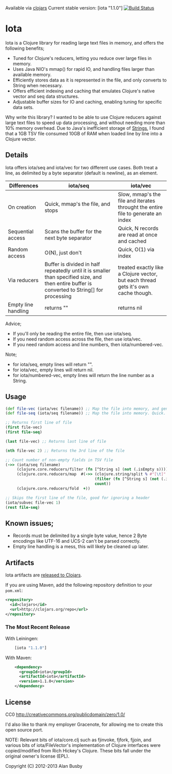 
Available via [clojars](http://clojars.org/search?q=iota)
Current stable version: [iota "1.1.0"]
[![Build Status](https://api.travis-ci.org/thebusby/iota.png?branch=master)](https://travis-ci.org/thebusby/iota)


# Iota

Iota is a Clojure library for reading large text files in memory, and offers the following benefits;
* Tuned for Clojure's reducers, letting you reduce over large files in memory.
* Uses Java NIO's mmap() for rapid IO, and handling files larger than available memory.
* Efficiently stores data as it is represented in the file, and only converts to String when necessary.
* Offers efficient indexing and caching that emulates Clojure's native vector and seq data structures.
* Adjustable buffer sizes for IO and caching, enabling tuning for specific data sets.

Why write this library?
I wanted to be able to use Clojure reducers against large text files to speed up data processing, and without needing more than 10% memory overhead. Due to Java's inefficient storage of [Strings](http://www.javamex.com/tutorials/memory/string_memory_usage.shtml), I found that a 1GB TSV file consumed 10GB of RAM when loaded line by line into a Clojure vector. 


## Details

Iota offers iota/seq and iota/vec for two different use cases. 
Both treat a line, as delimited by a byte separator (default is newline), as an element.

Differences | iota/seq | iota/vec
--- | --- | ---
On creation | Quick, mmap's the file, and stops | Slow, mmap's the file and iterates throught the entire file to generate an index
Sequential access | Scans the buffer for the next byte separator | Quick, N records are read at once and cached 
Random access | O(N), just don't | Quick, O(1) via index
Via reducers | Buffer is divided in half repeatedly until it is smaller than specified size, and then entire buffer is converted to String[] for processing | treated exactly like a Clojure vector, but each thread gets it's own cache though.
Empty line handling | returns "" | returns nil 

Advice; 
* If you'll only be reading the entire file, then use iota/seq. 
* If you need random access across the file, then use iota/vec. 
* If you need random access and line numbers, then iota/numbered-vec.

Note;
* for iota/seq, empty lines will return "".
* for iota/vec, empty lines will return nil.
* for iota/numbered-vec, empty lines will return the line number as a String.


## Usage

```clojure
(def file-vec (iota/vec filename)) ;; Map the file into memory, and generate index of lines. Slow.
(def file-seq (iota/seq filename)) ;; Map the file into memory. Quick.

;; Returns first line of file
(first file-vec) 
(first file-seq)

(last file-vec) ;; Returns last line of file

(nth file-vec 2) ;; Returns the 3rd line of the file

;; Count number of non-empty fields in TSV file
(->> (iota/seq filename)
     (clojure.core.reducers/filter (fn [^String s] (not (.isEmpty s)))) ;; filter out empty lines
     (clojure.core.reducers/map  #(->> (clojure.string/split % #"[\t]" -1)
                                       (filter (fn [^String s] (not (.isEmpty s)))) ;; Remove empty fields
                                       count))
     (clojure.core.reducers/fold  +))

;; Skips the first line of the file, good for ignoring a header
(iota/subvec file-vec 1) 
(rest file-seq) 
```


## Known issues;
* Records must be delimited by a single byte value, hence 2 Byte encodings like UTF-16 and UCS-2 can't be parsed correctly.
* Empty line handling is a mess, this will likely be cleaned up later.


## Artifacts

Iota artifacts are [released to Clojars](https://clojars.org/iota).

If you are using Maven, add the following repository definition to your `pom.xml`:

``` xml
<repository>
  <id>clojars</id>
  <url>http://clojars.org/repo</url>
</repository>
```

### The Most Recent Release

With Leiningen:
```clojure
    [iota "1.1.0"]
```

With Maven:
``` xml
    <dependency>
      <groupId>iota</groupId>
      <artifactId>iota</artifactId>
      <version>1.1.0</version>
    </dependency>
```


## License

CC0
http://creativecommons.org/publicdomain/zero/1.0/

I'd also like to thank my employer Gracenote, for allowing me to create this open source port.

NOTE: Relevant bits of iota/core.clj such as fjinvoke, fjfork, fjjoin, and various bits of iota/FileVector's implementation of Clojure interfaces were copied/modified from Rich Hickey's Clojure. These bits fall under the original owner's license (EPL).


Copyright (C) 2012-2013 Alan Busby
